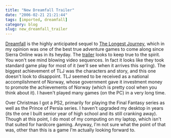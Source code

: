 ```yaml
---
title: "New Dreamfall Trailer"
date: "2006-02-21 21:21:44"
tags: [imported, dreamfall]
category: blog
slug: new_dreamfall_trailer
---
```


<a title="Dreamfall" href="https://www.dreamfall.com">Dreamfall</a> is the highly anticipated sequel to <a title="TLJ" href="https://www.longestjourney.com/">The Longest Journey</a>, which in my opinion was one of the best true adventure games to come along since Sierra Online was in its heyday. The <a title="Trailer" style="cursor: url('chrome://targetalert/content/skin/movie.png')" href="ftp://ftp.funcom.com/media/Dreamfall/final_dreamfall_trailer_funcom_qtmp4.mov">trailer</a> looks to keep true to the spirit. You won't see mind blowing video sequences. In fact it looks like they took standard game play for most of it (we'll see when it arrives this spring). The biggest achievement of TLJ was the characters and story, and this one doesn't look to disappoint. TLJ seemed to be received as a national accomplishment of Norway, whose government gave it investment money to promote the achievements of Norway (which is pretty cool when you think about it). I haven't played many games (on the PC) in a very long time.

Over Christmas I got a PS2, primarily for playing the Final Fantasy series as well as the Prince of Persia series. I haven't upgraded my desktop in years (its the one I built senior year of high school and its still cranking away). Though at this point, I do most of my computing on my laptop, which isn't that suited for hardcore gaming. Anyway, I'm not sure what the point of that was, other than this is a game I'm actually looking forward to.
